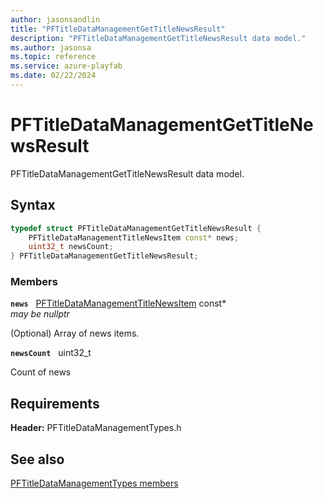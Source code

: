 ```yaml
---
author: jasonsandlin
title: "PFTitleDataManagementGetTitleNewsResult"
description: "PFTitleDataManagementGetTitleNewsResult data model."
ms.author: jasonsa
ms.topic: reference
ms.service: azure-playfab
ms.date: 02/22/2024
---
```


# PFTitleDataManagementGetTitleNewsResult  

PFTitleDataManagementGetTitleNewsResult data model.  

## Syntax  
  
```cpp
typedef struct PFTitleDataManagementGetTitleNewsResult {  
    PFTitleDataManagementTitleNewsItem const* news;  
    uint32_t newsCount;  
} PFTitleDataManagementGetTitleNewsResult;  
```
  
### Members  
  
**`news`** &nbsp; [PFTitleDataManagementTitleNewsItem](pftitledatamanagementtitlenewsitem.md) const*  
*may be nullptr*  
  
(Optional) Array of news items.
  
**`newsCount`** &nbsp; uint32_t  
  
Count of news
  
  
## Requirements  
  
**Header:** PFTitleDataManagementTypes.h
  
## See also  
[PFTitleDataManagementTypes members](../pftitledatamanagementtypes_members.md)  

  
  
